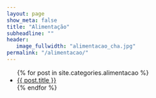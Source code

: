 ```yaml
---
layout: page
show_meta: false
title: "Alimentação"
subheadline: ""
header:
   image_fullwidth: "alimentacao_cha.jpg"
permalink: "/alimentacao/"
---
```


<ul>
    {% for post in site.categories.alimentacao %}
    <li><a href="{{ site.url }}{{ site.baseurl }}{{ post.url }}">{{ post.title }}</a></li>
    {% endfor %}
</ul>
